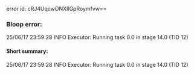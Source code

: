 error id: cRJ4UqcwONXIlGpRoymfvw==
### Bloop error:

25/06/17 23:59:28 INFO Executor: Running task 0.0 in stage 14.0 (TID 12)
#### Short summary: 

25/06/17 23:59:28 INFO Executor: Running task 0.0 in stage 14.0 (TID 12)